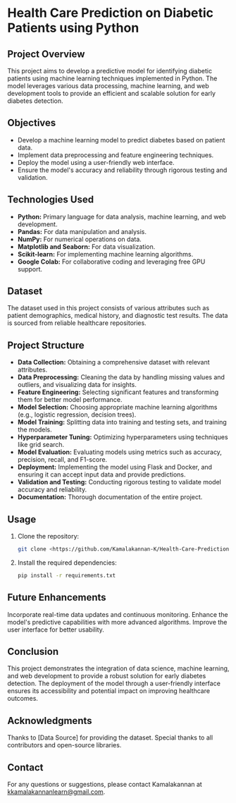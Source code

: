 # Health Care Prediction on Diabetic Patients using Python

## Project Overview
This project aims to develop a predictive model for identifying diabetic patients using machine learning techniques implemented in Python. The model leverages various data processing, machine learning, and web development tools to provide an efficient and scalable solution for early diabetes detection.

## Objectives
- Develop a machine learning model to predict diabetes based on patient data.
- Implement data preprocessing and feature engineering techniques.
- Deploy the model using a user-friendly web interface.
- Ensure the model's accuracy and reliability through rigorous testing and validation.

## Technologies Used
- **Python:** Primary language for data analysis, machine learning, and web development.
- **Pandas:** For data manipulation and analysis.
- **NumPy:** For numerical operations on data.
- **Matplotlib and Seaborn:** For data visualization.
- **Scikit-learn:** For implementing machine learning algorithms.
- **Google Colab:** For collaborative coding and leveraging free GPU support.

## Dataset
The dataset used in this project consists of various attributes such as patient demographics, medical history, and diagnostic test results. The data is sourced from reliable healthcare repositories.

## Project Structure
- **Data Collection:** Obtaining a comprehensive dataset with relevant attributes.
- **Data Preprocessing:** Cleaning the data by handling missing values and outliers, and visualizing data for insights.
- **Feature Engineering:** Selecting significant features and transforming them for better model performance.
- **Model Selection:** Choosing appropriate machine learning algorithms (e.g., logistic regression, decision trees).
- **Model Training:** Splitting data into training and testing sets, and training the models.
- **Hyperparameter Tuning:** Optimizing hyperparameters using techniques like grid search.
- **Model Evaluation:** Evaluating models using metrics such as accuracy, precision, recall, and F1-score.
- **Deployment:** Implementing the model using Flask and Docker, and ensuring it can accept input data and provide predictions.
- **Validation and Testing:** Conducting rigorous testing to validate model accuracy and reliability.
- **Documentation:** Thorough documentation of the entire project.

## Usage
1. Clone the repository:
   ```bash
   git clone <https://github.com/Kamalakannan-K/Health-Care-Prediction-on-Diabetic-Patients>

2. Install the required dependencies:
   ```bash
   pip install -r requirements.txt

## Future Enhancements
Incorporate real-time data updates and continuous monitoring.
Enhance the model's predictive capabilities with more advanced algorithms.
Improve the user interface for better usability.
## Conclusion
This project demonstrates the integration of data science, machine learning, and web development to provide a robust solution for early diabetes detection. The deployment of the model through a user-friendly interface ensures its accessibility and potential impact on improving healthcare outcomes.


## Acknowledgments
Thanks to [Data Source] for providing the dataset.
Special thanks to all contributors and open-source libraries.

## Contact
For any questions or suggestions, please contact Kamalakannan at kkamalakannanlearn@gmail.com.

